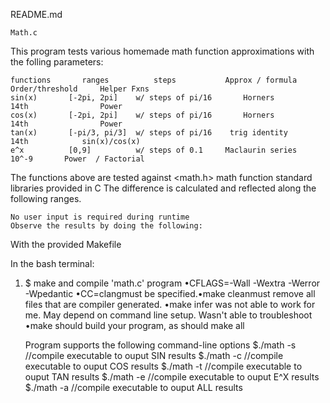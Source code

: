 README.md

	Math.c

This program tests various homemade math function approximations with the folling parameters:

	functions		ranges			steps			Approx / formula	Order/threshold		Helper Fxns
	sin(x)		 [-2pi, 2pi]	w/ steps of pi/16		Horners				14th				Power
	cos(x)		 [-2pi, 2pi]	w/ steps of pi/16		Horners				14th				Power
	tan(x)		 [-pi/3, pi/3]	w/ steps of pi/16	 trig identity			14th			sin(x)/cos(x)
	e^x			 [0,9] 			w/ steps of 0.1		Maclaurin series		10^-9		Power  / Factorial

The functions above are tested against <math.h> math function standard libraries provided in C
The difference is calculated and reflected along the following ranges.

	No user input is required during runtime
	Observe the results by doing the following:

With the provided Makefile

In the bash terminal:

1) $ make and compile 'math.c' program
	•CFLAGS=-Wall -Wextra -Werror -Wpedantic
	•CC=clangmust be specified.•make cleanmust remove all files that are compiler generated.
	•make infer was not able to work for me. May depend on command line setup. Wasn't able to troubleshoot
	•make should build your program, as should make all

	Program supports the following command-line options 
		$./math -s			//compile executable to ouput SIN results
		$./math -c			//compile executable to ouput COS results
		$./math -t			//compile executable to ouput TAN results
		$./math -e			//compile executable to ouput E^X results
		$./math -a			//compile executable to ouput ALL results
